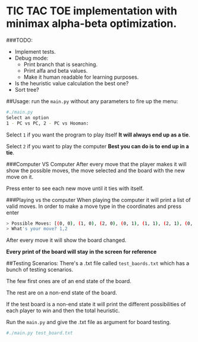 # TIC TAC TOE implementation with minimax alpha-beta optimization.
###TODO: 
* Implement tests.
* Debug mode:
  * Print branch that is searching.
  * Print alfa and beta values.
  * Make it human readable for learning purposes.
* Is the heuristic value calculation the best one?
* Sort tree?

##Usage:
run the `main.py` without any parameters to fire up the menu:

```bash
#./main.py
Select an option
1 - PC vs PC, 2 - PC vs Hooman: 
```
Select `1` if you want the program to play itself **It will always end up as a tie**.

Select `2` if you want to play the computer **Best you can do is to end up in a tie**.

###Computer VS Computer
After every move that the player makes it will show the possible moves, the move selected and the board with the new move on it.

Press enter to see each new move until it ties with itself.

###Playing vs the computer
When playing the computer it will print a list of valid moves. In order to make a move type in the coordinates and press enter

```bash
> Possible Moves: [(0, 0), (1, 0), (2, 0), (0, 1), (1, 1), (2, 1), (0, 2), (1, 2), (2, 2)]
> What's your move? 1,2
```
After every move it will show the board changed.

**Every print of the board will stay in the screen for reference**

##Testing Scenarios:
There's a .txt file called `test_baords.txt` which has a bunch of testing scenarios.

The few first ones are of an end state of the board.

The rest are on a non-end state of the board.

If the test board is a non-end state it will print the different possibilities of each player to win and then the total heuristic.

Run the `main.py` and give the .txt file as argument for board testing.

```bash
#./main.py test_board.txt
```
